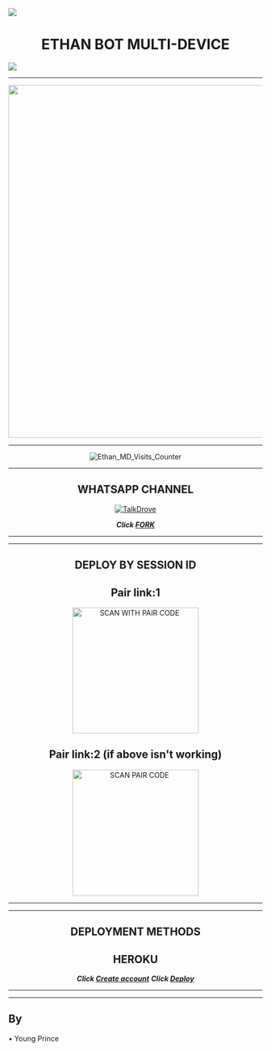 
<a><img src='https://i.imgur.com/LyHic3i.gif'/></a>
<h1 align="center">ETHAN BOT  MULTI-DEVICE</h1>
<a><img src='https://i.imgur.com/LyHic3i.gif'/></a>
<div align="center">
</p

<hr>

<hr>

<p align="center">
<a href="https://github.com/Youngprinc362">
    <img src="https://i.imgur.com/lFvoEyj.jpeg"  width="700px">
</a>
<hr>
<p align="center"><img src="https://moe-counter.glitch.me/get/@Ethan-MD?theme=gelbooru" alt="Ethan_MD_Visits_Counter" /></p>

<hr>






## WHATSAPP CHANNEL

[![TalkDrove](https://telegra.ph/file/99460844d012cad1b7ee4.jpg)](https://whatsapp.com/channel/0029VaoJs5d7oQhaVY5ShQ15)
 

</details>

***Click [FORK](https://github.com/Youngprinc362/Ethan-MD/fork)***


<hr>

<hr>


## DEPLOY BY SESSION ID



##  Pair link:1
<a href="https://byte-session.vercel.app/"><img src="https://img.shields.io/badge/SCAN-PAIR%20CODE-rainbow" alt="SCAN WITH PAIR CODE" width="250"></a>

## Pair link:2 (if above isn't working)

<a href="https://byte-session-2.vercel.app/"><img src="https://img.shields.io/badge/SCAN-PAIR%20CODE2-rainbow" alt="SCAN PAIR CODE" width="250"></a>

<hr>

<hr>

## DEPLOYMENT METHODS



## HEROKU
***Click [Create account](https://signup.heroku.com/login)***
***Click [Deploy](https://dashboard.heroku.com/new?template=https://github.com/Youngprinc362/Ethan-MD)***

<hr>

<hr>

</div>

</div>

## By

• Young Prince

